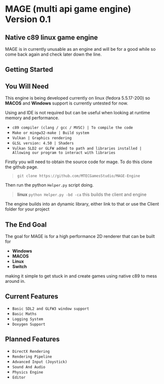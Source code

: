 # MAGE (multi api game engine) Version 0.1
## Native c89 linux game engine

MAGE is in currently unusable as an engine and will be for a good while so come back again and check later down the line.

## Getting Started
## You Will Need

This engine is being developed currently on linux (fedora 5.5.17-200) so **MACOS** and **Windows** support is currently untested for now.

Using and IDE is not required but can be useful when looking at runtime memory and performance.

- `c89 compiler (clang / gcc / MVSC) | To compile the code`
- `Make or mingw32-make | Build system`
- `Vulkan | Graphics rendering`
- `GLSL version: 4.50 | Shaders`
- `Vulkan SLD2 or GLFW added to path and libraries installed | Allowing our program to interact with libraries`
  
Firstly you will need to obtain the source code for mage. To do this clone the github page.

 >`git clone https://github.com/MTECGamesStudio/MAGE-Engine`

Then run the python `Helper.py` script doing.

> **linux** `python Helper.py -bd -ca` 
this builds the client and engine

The engine builds into an dynamic library, either link to that or use the Client folder for your project

## The End Goal
The goal for MAGE is for a high performance 2D renderer that can be built for 

- **Windows**
- **MACOS**
- **Linux** 
- **Switch**

making it simple to get stuck in and create games using native c89 to mess around in.

## Current Features

- `Basic SDL2 and GLFW3 window support`
- `Basic Maths`
- `Logging System`
- `Doxygen Support`

## Planned Features

- `DirectX Rendering`
- `Rendering Pipeline`
- `Advanced Input (Joystick)`
- `Sound And Audio`
- `Physics Engine`
- `Editor`





